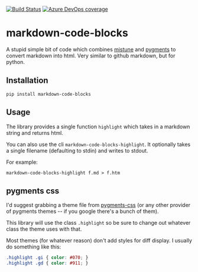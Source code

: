 [![Build Status](https://dev.azure.com/asottile/asottile/_apis/build/status/asottile.markdown-code-blocks?branchName=master)](https://dev.azure.com/asottile/asottile/_build/latest?definitionId=45&branchName=master)
[![Azure DevOps coverage](https://img.shields.io/azure-devops/coverage/asottile/asottile/45/master.svg)](https://dev.azure.com/asottile/asottile/_build/latest?definitionId=45&branchName=master)

markdown-code-blocks
====================

A stupid simple bit of code which combines [mistune][mistune] and
[pygments][pygments] to convert markdown into html.  Very similar to github
markdown, but for python.


## Installation

`pip install markdown-code-blocks`

## Usage

The library provides a single function `highlight` which takes in a markdown
string and returns html.

You can also use the cli `markdown-code-blocks-highlight`.  It optionally
takes a single filename (defaulting to stdin) and writes to stdout.

For example:

`markdown-code-blocks-highlight f.md > f.htm`


## pygments css

I'd suggest grabbing a theme file from [pygments-css][pygments-css]
(or any other provider of pygments themes -- if you google there's a bunch of
them).

This library will use the class `.highlight` so be sure to change out whatever
class the theme uses with that.

Most themes (for whatever reason) don't add styles for diff display.  I
usually do something like this:

```css
.highlight .gi { color: #070; }
.highlight .gd { color: #911; }
```

[mistune]: https://github.com/lepture/mistune
[pygments]: http://pygments.org/
[pygments-css]: https://github.com/richleland/pygments-css
